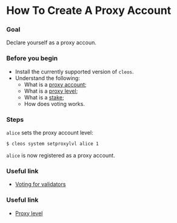 # How To Create A Proxy Account

### Goal
Declare yourself as a proxy accoun.

### Before you begin
  * Install the currently supported version of `cleos`.
  * Understand the following:
    * What is a [proxy account](https://docs.cyberway.io/users/glossary#proxy-account);
    * What is a  [proxy level](https://docs.cyberway.io/users/glossary#proxy-account-level);
    * What is a [stake](https://docs.cyberway.io/users/glossary#stake);
    * How does voting works.

### Steps

`alice` sets the proxy account level:
```sh
$ cleos system setproxylvl alice 1
```

`alice` is now registered as a proxy account.

### Useful link
  * [Voting for validators](https://docs.cyberway.io/validators/voting_for_validators#voting-for-validators)

### Useful link
  * [Proxy level](https://docs.cyberway.io/validators/voting_for_validators#terminology-used)

